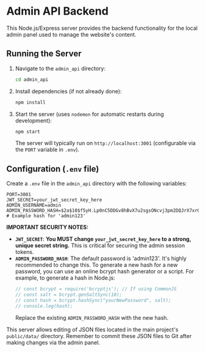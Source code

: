 # Admin API Backend

This Node.js/Express server provides the backend functionality for the local admin panel used to manage the website's content.

## Running the Server

1.  Navigate to the `admin_api` directory:
    ```bash
    cd admin_api
    ```
2.  Install dependencies (if not already done):
    ```bash
    npm install
    ```
3.  Start the server (uses `nodemon` for automatic restarts during development):
    ```bash
    npm start
    ```
    The server will typically run on `http://localhost:3001` (configurable via the `PORT` variable in `.env`).

## Configuration (`.env` file)

Create a `.env` file in the `admin_api` directory with the following variables:

```env
PORT=3001
JWT_SECRET=your_jwt_secret_key_here
ADMIN_USERNAME=admin
ADMIN_PASSWORD_HASH=$2a$10$f5yH.Lp0nC5DDGv8hBvX7u2sgsONcvj3pm2DQJrX7xrG6MMNi2Moe # Example hash for 'admin123'
```

**IMPORTANT SECURITY NOTES:**

*   **`JWT_SECRET`**: **You MUST change `your_jwt_secret_key_here` to a strong, unique secret string.** This is critical for securing the admin session tokens.
*   **`ADMIN_PASSWORD_HASH`**: The default password is 'admin123'. It's highly recommended to change this. To generate a new hash for a new password, you can use an online bcrypt hash generator or a script. For example, to generate a hash in Node.js:
    ```javascript
    // const bcrypt = require('bcryptjs'); // If using CommonJS
    // const salt = bcrypt.genSaltSync(10);
    // const hash = bcrypt.hashSync("yourNewPassword", salt);
    // console.log(hash);
    ```
    Replace the existing `ADMIN_PASSWORD_HASH` with the new hash.

This server allows editing of JSON files located in the main project's `public/data/` directory. Remember to commit these JSON files to Git after making changes via the admin panel.
